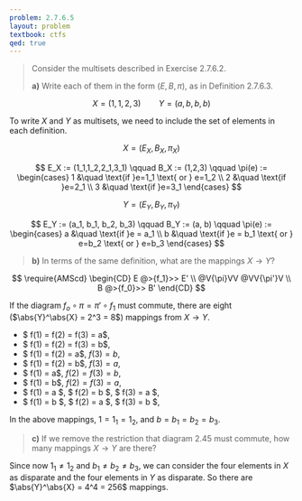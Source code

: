 ```yaml
---
problem: 2.7.6.5 
layout: problem
textbook: ctfs
qed: true
---
```


> Consider the multisets described in Exercise 2.7.6.2.
> 
> **a)** Write each of them in the form $(E,B,\pi)$, as in Definition 2.7.6.3.

$$X = (1,1,2,3) \qquad Y = (a,b,b,b)$$

To write $X$ and $Y$ as multisets, we need to include the set of elements in
each definition.

$$ X = (E_X, B_X, \pi_X) $$

$$
E_X := (1_1,1_2,2_1,3_1) \qquad B_X := (1,2,3)
\qquad \pi(e) := 
\begin{cases} 
1 &\quad \text{if }e=1_1 \text{ or } e=1_2 \\ 
2 &\quad \text{if }e=2_1 \\
3 &\quad \text{if }e=3_1
\end{cases}
$$

$$ Y = (E_Y, B_Y, \pi_Y) $$

$$ 
E_Y := (a_1, b_1, b_2, b_3) \qquad
B_Y := (a, b) \qquad
\pi(e) :=
\begin{cases}
a &\quad \text{if }e = a_1 \\
b &\quad \text{if }e = b_1 \text{ or } e=b_2 \text{ or } e=b_3
\end{cases}
$$
 
> **b)** In terms of the same definition, what are the mappings $X\to Y$?

$$
\require{AMScd}
\begin{CD}
E @>{f_1}>> E' \\
@V{\pi}VV @VV{\pi'}V \\
B @>{f_0}>> B'
\end{CD}
$$

If the diagram $f_o \circ \pi = \pi' \circ f_1$ must commute, 
there are eight ($\abs{Y}^\abs{X} = 2^3 = 8$) mappings from $X\to Y$.

 - $ f(1) = f(2) = f(3) = a$,
 - $ f(1) = f(2) = f(3) = b$,
 - $ f(1) = f(2) = a$, $f(3) = b$,
 - $ f(1) = f(2) = b$, $f(3) = a$,
 - $ f(1) = a$, $f(2) = f(3) = b$,
 - $ f(1) = b$, $f(2) = f(3) = a$,
 - $ f(1) = a $, $ f(2) = b $, $ f(3) = a $,
 - $ f(1) = b $, $ f(2) = a $, $ f(3) = b $,

In the above mappings, $1 = 1_1 = 1_2$, and $b = b_1 = b_2 = b_3$.
 
> **c)** If we remove the restriction that diagram 2.45 must commute, how many
> mappings $X\to Y$ are there?

Since now $1_1 \neq 1_2$ and $b_1 \neq b_2 \neq b_3$, we can consider the
four elements in $X$ as disparate and the four elements in $Y$ as disparate. So
there are $\abs{Y}^\abs{X} = 4^4 = 256$ mappings.
